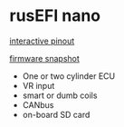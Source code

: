 # rusEFI nano

[interactive pinout](https://rusefi.com/docs/pinouts/nano/)

[firmware snapshot](https://rusefi.com/build_server/rusefi_bundle_nano.zip)

* One or two cylinder ECU
* VR input
* smart or dumb coils
* CANbus
* on-board SD card
